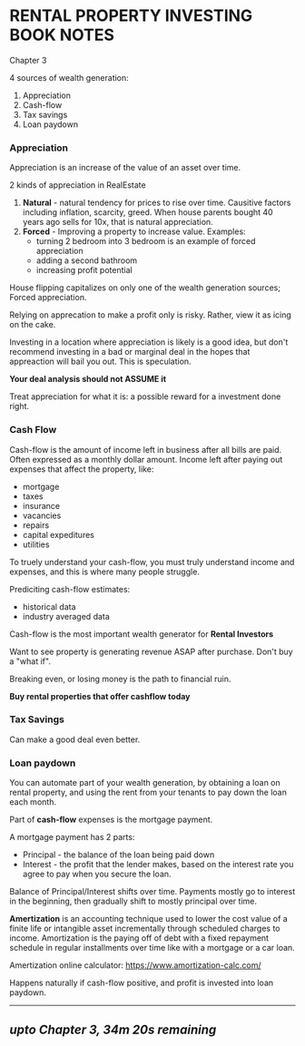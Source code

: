# RENTAL PROPERTY INVESTING BOOK NOTES

Chapter 3

4 sources of wealth generation:

1. Appreciation
2. Cash-flow
3. Tax savings
4. Loan paydown

### Appreciation

Appreciation is an increase of the value of an asset over time.

2 kinds of appreciation in RealEstate
1. **Natural** - natural tendency for prices to rise over time. Causitive factors including inflation, scarcity, greed. When house parents bought 40 years ago sells for 10x, that is natural appreciation. 
2. **Forced** - Improving a property to increase value. Examples:
    * turning 2 bedroom into 3 bedroom is an example of forced appreciation
    * adding a second bathroom
    * increasing profit potential
    
House flipping capitalizes on only one of the wealth generation sources; Forced appreciation.

Relying on apprecation to make a profit only is risky. Rather, view it as icing on the cake.

Investing in a location where appreciation is likely is a good idea, but don't recommend investing in a bad or marginal deal in the hopes that appreaction will bail you out. This is speculation. 

**Your deal analysis should not ASSUME it**

Treat appreciation for what it is: a possible reward for a investment done right.


### Cash Flow

Cash-flow is the amount of income left in business after all bills are paid.
Often expressed as a monthly dollar amount.
Income left after paying out expenses that affect the property, like:
* mortgage
* taxes
* insurance
* vacancies
* repairs
* capital expeditures 
* utilities

To truely understand your cash-flow, you must truly understand income and expenses, and this is where many people struggle.

Prediciting cash-flow estimates:
* historical data
* industry averaged data

Cash-flow is the most important wealth generator for **Rental Investors**

Want to see property is generating revenue ASAP after purchase. Don't buy a "what if".

Breaking even, or losing money is the path to financial ruin.

**Buy rental properties that offer cashflow today**


### Tax Savings

Can make a good deal even better.


### Loan paydown

You can automate part of your wealth generation, by obtaining a loan on rental property, and using the rent from your tenants to pay down the loan each month.

Part of **cash-flow** expenses is the mortgage payment.

A mortgage payment has 2 parts:
* Principal - the balance of the loan being paid down
* Interest - the profit that the lender makes, based on the interest rate you agree to pay when you secure the loan.

Balance of Principal/Interest shifts over time. Payments mostly go to interest in the beginning, then gradually shift to mostly principal over time.

**Amertization** is an accounting technique used to lower the cost value of a finite life or intangible asset incrementally through scheduled charges to income. Amortization is the paying off of debt with a fixed repayment schedule in regular installments over time like with a mortgage or a car loan.

Amertization online calculator: https://www.amortization-calc.com/

Happens naturally if cash-flow positive, and profit is invested into loan paydown.


-----------------------------------
*upto Chapter 3, 34m 20s remaining*
-----------------------------------